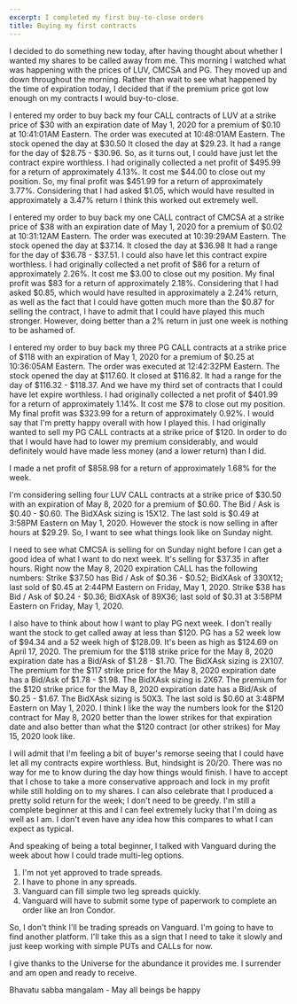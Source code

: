 ```yaml
---
excerpt: I completed my first buy-to-close orders
title: Buying my first contracts
---
```

I decided to do something new today, after having thought about whether I wanted my shares to be called away from me.
This morning I watched what was happening with the prices of LUV, CMCSA and PG.
They moved up and down throughout the morning.
Rather than wait to see what happened by the time of expiration today, I decided that if the premium price got low enough on my contracts I would buy-to-close.

I entered my order to buy back my four CALL contracts of LUV at a strike price of $30 with an expiration date of May 1, 2020 for a premium of $0.10 at 10:41:01AM Eastern.
The order was executed at 10:48:01AM Eastern.
The stock opened the day at $30.50
It closed the day at $29.23.
It had a range for the day of $28.75 - $30.96.
So, as it turns out, I could have just let the contract expire worthless.
I had originally collected a net profit of $495.99 for a return of approximately 4.13%.
It cost me $44.00 to close out my position.
So, my final profit was $451.99 for a return of approximately 3.77%.
Considering that I had asked $1.05, which would have resulted in approximately a 3.47% return I think this worked out extremely well.

I entered my order to buy back my one CALL contract of CMCSA at a strike price of $38 with an expiration date of May 1, 2020 for a premium of $0.02 at 10:31:12AM Eastern.
The order was executed at 10:39:29AM Eastern.
The stock opened the day at $37.14.
It closed the day at $36.98
It had a range for the day of $36.78 - $37.51.
I could also have let this contract expire worthless.
I had originally collected a net profit of $86 for a return of approximately 2.26%.
It cost me $3.00 to close out my position.
My final profit was $83 for a return of approximately 2.18%.
Considering that I had asked $0.85, which would have resulted in approximately a 2.24% return, as well as the fact that I could have gotten much more than the $0.87 for selling the contract, I have to admit that I could have played this much stronger.
However, doing better than a 2% return in just one week is nothing to be ashamed of.

I entered my order to buy back my three PG CALL contracts at a strike price of $118 with an expiration of May 1, 2020 for a premium of $0.25 at 10:36:05AM Eastern.
The order was executed at 12:42:32PM Eastern.
The stock opened the day at $117.60.
It closed at $116.82.
It had a range for the day of $116.32 - $118.37.
And we have my third set of contracts that I could have let expire worthless.
I had originally collected a net profit of $401.99 for a return of approximately 1.14%.
It cost me $78 to close out my position.
My final profit was $323.99 for a return of approximately 0.92%.
I would say that I'm pretty happy overall with how I played this.
I had originally wanted to sell my PG CALL contracts at a strike price of $120.
In order to do that I would have had to lower my premium considerably, and would definitely would have made less money (and a lower return) than I did.

I made a net profit of $858.98 for a return of approximately 1.68% for the week.

I'm considering selling four LUV CALL contracts at a strike price of $30.50 with an expiration of May 8, 2020 for a premium of $0.60.
The Bid / Ask is $0.40 - $0.60.
The BidXAsk sizing is 15X12.
The last sold is $0.49 at 3:58PM Eastern on May 1, 2020.
However the stock is now selling in after hours at $29.29.
So, I want to see what things look like on Sunday night.

I need to see what CMCSA is selling for on Sunday night before I can get a good idea of what I want to do next week.
It's selling for $37.35 in after hours.
Right now the May 8, 2020 expiration CALL has the following numbers:
Strike $37.50 has Bid / Ask of $0.36 - $0.52; BidXAsk of 330X12; last sold of $0.45 at 2:44PM Eastern on Friday, May 1, 2020.
Strike $38 has Bid / Ask of $0.24 - $0.36; BidXAsk of 89X36; last sold of $0.31 at 3:58PM Eastern on Friday, May 1, 2020.

I also have to think about how I want to play PG next week.
I don't really want the stock to get called away at less than $120.
PG has a 52 week low of $94.34 and a 52 week high of $128.09.
It's been as high as $124.69 on April 17, 2020.
The premium for the $118 strike price for the May 8, 2020 expiration date has a Bid/Ask of $1.28 - $1.70.
The BidXAsk sizing is 2X107.
The premium for the $117 strike price for the May 8, 2020 expiration date has a Bid/Ask of $1.78 - $1.98.
The BidXAsk sizing is 2X67.
The premium for the $120 strike price for the May 8, 2020 expiration date has a Bid/Ask of $0.25 - $1.67.
The BidXAsk sizing is 50X3.
The last sold is $0.60 at 3:48PM Eastern on May 1, 2020.
I think I like the way the numbers look for the $120 contract for May 8, 2020 better than the lower strikes for that expiration date and also better than what the $120 contract (or other strikes) for May 15, 2020 look like.

I will admit that I'm feeling a bit of buyer's remorse seeing that I could have let all my contracts expire worthless.
But, hindsight is 20/20.
There was no way for me to know during the day how things would finish.
I have to accept that I chose to take a more conservative approach and lock in my profit while still holding on to my shares.
I can also celebrate that I produced a pretty solid return for the week; I don't need to be greedy.
I'm still a complete beginner at this and I can feel extremely lucky that I'm doing as well as I am.
I don't even have any idea how this compares to what I can expect as typical.

And speaking of being a total beginner, I talked with Vanguard during the week about how I could trade multi-leg options.
1. I'm not yet approved to trade spreads.
2. I have to phone in any spreads.
3. Vanguard can fill simple two leg spreads quickly.
4. Vanguard will have to submit some type of paperwork to complete an order like an Iron Condor.

So, I don't think I'll be trading spreads on Vanguard.
I'm going to have to find another platform.
I'll take this as a sign that I need to take it slowly and just keep working with simple PUTs and CALLs for now.

I give thanks to the Universe for the abundance it provides me.
I surrender and am open and ready to receive.

Bhavatu sabba mangalam - May all beings be happy
